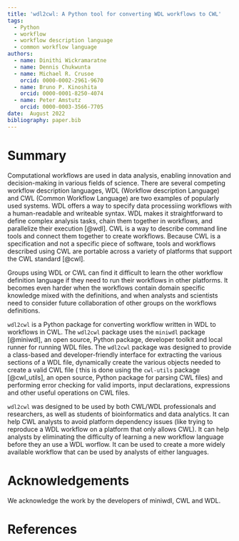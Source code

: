 ```yaml
---
title: 'wdl2cwl: A Python tool for converting WDL workflows to CWL'
tags:
  - Python
  - workflow
  - workflow description language
  - common workflow language
authors:
  - name: Dinithi Wickramaratne
  - name: Dennis Chukwunta
  - name: Michael R. Crusoe
    orcid: 0000-0002-2961-9670
  - name: Bruno P. Kinoshita
    orcid: 0000-0001-8250-4074
  - name: Peter Amstutz
    orcid: 0000-0003-3566-7705
date:  August 2022
bibliography: paper.bib
---
```


# Summary

Computational workflows are used in data analysis, enabling innovation and 
decision-making in various fields of science. There are several competing workflow description languages, 
WDL (Workflow description Language) and CWL (Common Workflow Language) are two examples
of popularly used systems. WDL offers a way to specify data processiing workflows with 
a human-readable and writeable syntax. WDL makes it straightforward to define 
complex analysis tasks, chain them together in workflows, and parallelize their execution [@wdl].
CWL is a way to describe command line tools and connect 
them together to create workflows. Because CWL is a specification and not a 
specific piece of software, tools and workflows described using CWL are portable across
a variety of platforms that support the CWL standard [@cwl].

Groups using WDL or CWL can find it difficult to learn the other workflow definition language if they need to run their workflows in other platforms. It becomes even harder when the workflows contain domain specific knowledge mixed with the definitions, and when analysts and scientists need to consider future collaboration of other groups on the workflows definitions.

``wdl2cwl`` is a Python package for converting workflow written in WDL to workflows in CWL.
The ``wdl2cwl`` package uses the ``miniwdl`` package [@miniwdl], an open source, Python package, 
developer toolkit and local runner for running WDL files. The ``wdl2cwl`` package was
designed to provide a class-based and developer-friendly interface for extracting 
the various sections of a WDL file, dynamically create the various objects
needed to create a valid CWL file ( this is done using the ``cwl-utils`` package [@cwl_utils], 
an open source, Python package for parsing CWL files) and performing error checking 
for valid imports, input declarations, expressions and other useful operations on CWL files.

``wdl2cwl`` was designed to be used by both CWL/WDL professionals and researchers, as well
as students of bioinformatics and data analytics. It can help CWL analysts to avoid
platform dependency issues (like trying to reproduce a WDL workflow on a platform that 
only allows CWL). It can help analysts by eliminating the difficulty of learning a new
workflow language before they an use a WDL worflow. It can be used to create a more 
widely available workflow that can be used by analysts of either languages.

# Acknowledgements

We acknowledge the work by the developers of miniwdl, CWL and WDL.

# References
